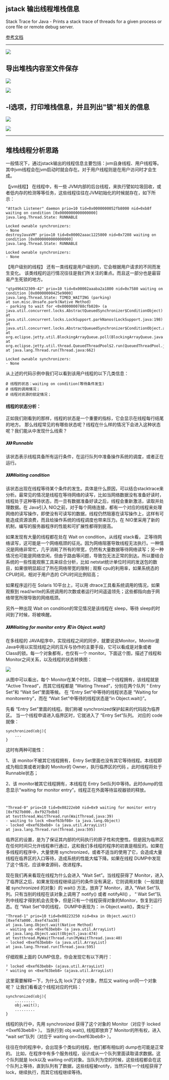 ## jstack 输出线程堆栈信息

Stack Trace for Java - Prints a stack trace of threads for a given process or core file or remote debug server.

[参考文档](https://docs.oracle.com/javase/8/docs/technotes/tools/unix/jstack.html)

---

![](img/cmd-jstack1.png)

## 导出堆栈内容至文件保存

![](img/cmd-jstack2.png)

![](img/cmd-jstack3.png)


## -l选项，打印堆栈信息，并且列出"锁"相关的信息

![](img/cmd-jstack4.png)

![](img/cmd-jstack5.png)

----

## 堆栈线程分析思路

一般情况下，通过jstack输出的线程信息主要包括：jvm自身线程、用户线程等。
其中jvm线程会在jvm启动时就会存在。对于用户线程则是在用户访问时才会生成。

【jvm线程】
在线程中，有一些 JVM内部的后台线程，来执行譬如垃圾回收，或者低内存的检测等等任务，这些线程往往在JVM初始化的时候就存在，如下所示：

	"Attach Listener" daemon prio=10 tid=0x0000000052fb8000 nid=0xb8f waiting on condition [0x0000000000000000]
	java.lang.Thread.State: RUNNABLE
	
	Locked ownable synchronizers:
	- None
	destroyJavaVM" prio=10 tid=0x00002aaac1225800 nid=0x7208 waiting on condition [0x0000000000000000]
	java.lang.Thread.State: RUNNABLE
	
	Locked ownable synchronizers:
	- None

【用户级别的线程】
还有一类线程是用户级别的，它会根据用户请求的不同而发生变化。
该类线程的运行情况往往是我们所关注的重点。而且这一部分也是最容易产生死锁的地方。

	"qtp496432309-42" prio=10 tid=0x00002aaaba2a1800 nid=0x7580 waiting on condition [0x00000000425e9000]
	java.lang.Thread.State: TIMED_WAITING (parking)
	at sun.misc.Unsafe.park(Native Method)
	- parking to wait for <0x0000000788cfb020> (a java.util.concurrent.locks.AbstractQueuedSynchronizer$ConditionObject)
	at java.util.concurrent.locks.LockSupport.parkNanos(LockSupport.java:198)
	at java.util.concurrent.locks.AbstractQueuedSynchronizer$ConditionObject.awaitNanos(AbstractQueuedSynchronizer.java:2025)
	at org.eclipse.jetty.util.BlockingArrayQueue.poll(BlockingArrayQueue.java:320)
	at org.eclipse.jetty.util.thread.QueuedThreadPool$2.run(QueuedThreadPool.java:479)
	at java.lang.Thread.run(Thread.java:662)
	
	Locked ownable synchronizers:
	- None

从上述的代码示例中我们可以看到该用户线程的以下几类信息：

	Ø 线程的状态：waiting on condition(等待条件发生)
	Ø 线程的调用情况；
	Ø 线程对资源的锁定情况；


#### 线程的状态分析：
正如我们刚看到的那样，线程的状态是一个重要的指标，它会显示在线程每行结尾的地方。
那么线程常见的有哪些状态呢？线程在什么样的情况下会进入这种状态呢？我们能从中发现什么线索？

##### 》》》 Runnable

该状态表示线程具备所有运行条件，在运行队列中准备操作系统的调度，或者正在运行。 

##### 》》》Waiting condition 

该状态出现在线程等待某个条件的发生。具体是什么原因，可以结合stacktrace来分析。最常见的情况是线程在等待网络的读写，比如当网络数据没有准备好读时，线程处于这种等待状态，而一旦有数据准备好读之后，线程会重新激活，读取并处理数据。在 Java引入 NIO之前，对于每个网络连接，都有一个对应的线程来处理网络的读写操作，即使没有可读写的数据，线程仍然阻塞在读写操作上，这样有可能造成资源浪费，而且给操作系统的线程调度也带来压力。在 NIO里采用了新的机制，编写的服务器程序的性能和可扩展性都得到提高。 

如果发现有大量的线程都在处在 Wait on condition，从线程 stack看， 正等待网络读写，这可能是一个网络瓶颈的征兆。因为网络阻塞导致线程无法执行。一种情况是网络非常忙，几乎消耗了所有的带宽，仍然有大量数据等待网络读写；另一种情况也可能是网络空闲，但由于路由等问题，导致包无法正常的到达。所以要结合系统的一些性能观察工具来综合分析，比如 netstat统计单位时间的发送包的数目，如果很明显超过了所在网络带宽的限制 ; 观察 cpu的利用率，如果系统态的 CPU时间，相对于用户态的 CPU时间比例较高；

如果程序运行在 Solaris 10平台上，可以用 dtrace工具看系统调用的情况，如果观察到 read/write的系统调用的次数或者运行时间遥遥领先；这些都指向由于网络带宽所限导致的网络瓶颈。 

另外一种出现 Wait on condition的常见情况是该线程在 sleep，等待 sleep的时间到了时候，将被唤醒。 


##### 》》》Waiting for monitor entry 和 in Object.wait() 
在多线程的 JAVA程序中，实现线程之间的同步，就要说说Monitor。Monitor是Java中用以实现线程之间的互斥与协作的主要手段，它可以看成是对象或者 Class的锁。每一个对象都有，也仅有一个 monitor。下面这个图，描述了线程和 Monitor之间关系，以及线程的状态转换图： 

![](img/thread-acquire-monitor.png)

从图中可以看出，每个 Monitor在某个时刻，只能被一个线程拥有，该线程就是 “Active Thread”，而其它线程都是 “Waiting Thread”，分别在两个队列 “ Entry Set”和 “Wait Set”里面等候。
在 “Entry Set”中等待的线程状态是 “Waiting for monitorentry”，而在 “Wait Set”中等待的线程状态是“in Object.wait()”。

先看 “Entry Set”里面的线程。我们称被 synchronized保护起来的代码段为临界区。
当一个线程申请进入临界区时，它就进入了 “Entry Set”队列。
对应的 code就像： 

	synchronized(obj){ 
		...
	} 

这时有两种可能性： 

1、该 monitor不被其它线程拥有，Entry Set里面也没有其它等待线程。本线程即成为相应类或者对象的 Monitor的 Owner，执行临界区的代码 。此时线程将处于Runnable状态；

2、该 monitor被其它线程拥有，本线程在 Entry Set队列中等待。此时dump的信息显示“waiting for monitor entry”。线程正在外面等待监视器锁的释放。

#	
	"Thread-0" prio=10 tid=0x08222eb0 nid=0x9 waiting for monitor entry [0xf927b000..0xf927bdb8] 
	at testthread.WaitThread.run(WaitThread.java:39) 
	- waiting to lock <0xef63bf08> (a java.lang.Object) 
	- locked <0xef63beb8> (a java.util.ArrayList) 
	at java.lang.Thread.run(Thread.java:595)


临界区的设置，是为了保证其内部的代码执行的原子性和完整性。但是因为临界区在任何时间只允许线程串行通过，这和我们多线程的程序的初衷是相反的。如果在多线程的程序中，大量使用 synchronized，或者不适当的使用了它，会造成大量线程在临界区的入口等待，造成系统的性能大幅下降。如果在线程 DUMP中发现了这个情况，应该审查源码，改进程序。 

现在我们再来看现在线程为什么会进入 “Wait Set”。当线程获得了 Monitor，进入了临界区之后，如果发现线程继续运行的条件没有满足，它则调用对象（一般就是被 synchronized 的对象）的 wait() 方法，放弃了 Monitor，进入 “Wait Set”队列。只有当别的线程在该对象上调用了 notify() 或者 notifyAll() ， “ Wait Set”队列中线程才得到机会去竞争，但是只有一个线程获得对象的Monitor，恢复到运行态。在 “Wait Set”中的线程， DUMP中表现为： 
in Object.wait()，类似于： 

	"Thread-1" prio=10 tid=0x08223250 nid=0xa in Object.wait() [0xef47a000..0xef47aa38] 
	at java.lang.Object.wait(Native Method) 
	- waiting on <0xef63beb8> (a java.util.ArrayList) 
	at java.lang.Object.wait(Object.java:474) 
	at testthread.MyWaitThread.run(MyWaitThread.java:40) 
	- locked <0xef63beb8> (a java.util.ArrayList) 
	at java.lang.Thread.run(Thread.java:595)

仔细观察上面的 DUMP信息，你会发现它有以下两行： 

	² locked <0xef63beb8> (ajava.util.ArrayList) 
	² waiting on <0xef63beb8> (ajava.util.ArrayList) 

这里需要解释一下，为什么先 lock了这个对象，然后又 waiting on同一个对象呢？
让我们看看这个线程对应的代码：

	synchronized(obj){
		......... 
		obj.wait();
		......... 
	}  

线程的执行中，先用 synchronized 获得了这个对象的 Monitor（对应于 locked <0xef63beb8> ）。
当执行到 obj.wait(), 线程即放弃了 Monitor的所有权，进入 “wait set”队列（对应于 waiting on<0xef63beb8> ）。 

往往在你的程序中，会出现多个类似的线程，他们都有相似的 dump也可能是正常的。
比如，在程序中有多个服务线程，设计成从一个队列里面读取请求数据。这个队列就是 lock以及 waiting on的对象。当队列为空的时候，这些线程都会在这个队列上等待，直到队列有了数据，这些线程被notify，当然只有一个线程获得了 lock，继续执行，而其它线程继续等待。 